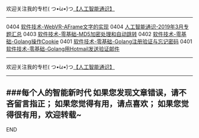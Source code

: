 欢迎关注我的专栏( つ•̀ω•́)つ[【人工智能通识】](https://www.jianshu.com/c/e9a7b7b7024d)

---
0404 [软件技术-WebVR-AFrame文字的实现](https://www.jianshu.com/p/ac92a4e0bf84)
0404 [人工智能通识-2019年3月专题汇总](https://www.jianshu.com/p/72685b77cfff)
0403 [软件技术-零基础-MD5加密处理和自动跳转](https://www.jianshu.com/p/310a4b7753d8)
0402 [软件技术-零基础-Golang操作Cookie](https://www.jianshu.com/p/66b18e9caaea)
0401 [软件技术-零基础-Golang注册验证与忘记密码](https://www.jianshu.com/p/c326f14e6221)
0401 [软件技术-零基础-Golang用Hotmail发送验证邮件](https://www.jianshu.com/p/fc61b8a02dee)





---
欢迎关注我的专栏( つ•̀ω•́)つ[【人工智能通识】](https://www.jianshu.com/c/e9a7b7b7024d)

---
###每个人的智能新时代
如果您发现文章错误，请不吝留言指正；
如果您觉得有用，请点喜欢；
如果您觉得很有用，欢迎转载~
---
END